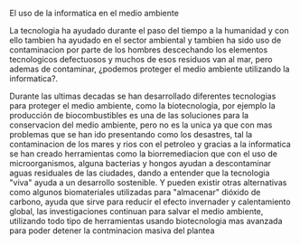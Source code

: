 El uso de la informatica en el medio ambiente

La tecnologia ha ayudado durante el paso del tiempo a la humanidad y con ello tambien ha ayudado en
el sector ambiental y tambien ha sido uso de contaminacion por parte de los hombres descechando
los elementos tecnologicos defectuosos y muchos de esos residuos van al mar, pero ademas de contaminar,
¿podemos proteger el medio ambiente utilizando la informatica?.

Durante las ultimas decadas se han desarrollado diferentes tecnologias para proteger el medio ambiente, 
como la biotecnologia, por ejemplo la producción de biocombustibles es una de las soluciones para 
la conservacion del medio ambiente, pero no es la unica ya que con mas problemas que se han ido presentando
como los desastres, tal la contaminacion de los mares y rios con el petroleo y gracias a la informatica 
se han creado herramientas como la biorremediacion que con el uso de microorganismos, alguna bacterias y hongos ayudan a 
descontaminar aguas residuales de las ciudades, dando a entender que la tecnologia "viva" ayuda a un desarrollo sostenible. Y
pueden existir otras alternativas como algunos biomateriales utilizadas para "almacenar" dióxido de carbono, ayuda que sirve para 
reducir el efecto invernader y calentamiento global, las investigaciones continuan para salvar el medio ambiente, utilizando todo
tipo de herramientas usando biotecnologia mas avanzada para poder detener la contminacion masiva del plantea
